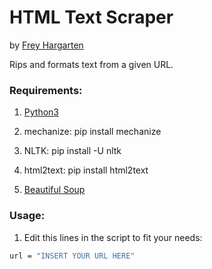 # HTML Text Scraper

by [Frey Hargarten](https://github.com/jeffhargarten)

Rips and formats text from a given URL.

### Requirements:

1. [Python3](https://www.python.org/download/releases/3.0/)

2. mechanize: pip install mechanize

3. NLTK: pip install -U nltk

4. html2text: pip install html2text

5. [Beautiful Soup](https://www.crummy.com/software/BeautifulSoup/)

### Usage:

1. Edit this lines in the script to fit your needs:

```bash
url = "INSERT YOUR URL HERE"